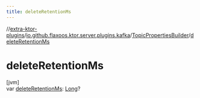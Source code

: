 ```yaml
---
title: deleteRetentionMs
---
```


//[extra-ktor-plugins](../../../index.md)/[io.github.flaxoos.ktor.server.plugins.kafka](../index.md)/[TopicPropertiesBuilder](index.md)/[deleteRetentionMs](delete-retention-ms.md)

# deleteRetentionMs

[jvm]\
var [deleteRetentionMs](delete-retention-ms.md): [Long](https://kotlinlang.org/api/latest/jvm/stdlib/kotlin/-long/index.md)?




